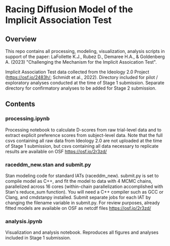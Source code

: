 # Racing Diffusion Model of the Implicit Association Test

## Overview

This repo contains all processing, modeling, visualization, analysis scripts in support of the paper: LaFollette K.J., Rubez D., Demaree H.A., & Goldenberg A. (2023) "Challenging the Mechanism for the Implicit Assoication Test".

Implicit Association Test data collected from the Ideology 2.0 Project (https://osf.io/2483h/; Schmidt et al., 2022). Directory included for pilot / exploratory analyses conducted at the time of Stage 1 submission. Separate directory for confirmatory analyses to be added for Stage 2 submission.

## Contents

### processing.ipynb

Processing notebook to calculate D-scores from raw trial-level data and to extract explicit preference scores from subject-level data. Note that the full csvs containing all raw data from Ideology 2.0 are not uploaded at the time of Stage 1 submission, but csvs containing all data necessary to replicate results are available on OSF https://osf.io/2r3zd/

### raceddm_new.stan and submit.py

Stan modeling code for standard IATs (raceddm_new). submit.py is set to compile model as C++, and fit the model to data with 4 MCMC chains, parallelized across 16 cores (within-chain parallelization accomplished with Stan's reduce_sum function). You will need a C++ compiler such as GCC or Clang, and cmdstanpy installed. Submit separate jobs for each IAT by changing the filename variable in submit.py. For review purposes, already fitted models are available on OSF as netcdf files https://osf.io/2r3zd/

### analysis.ipynb

Visualization and analysis notebook. Reproduces all figures and analyses included in Stage 1 submission.